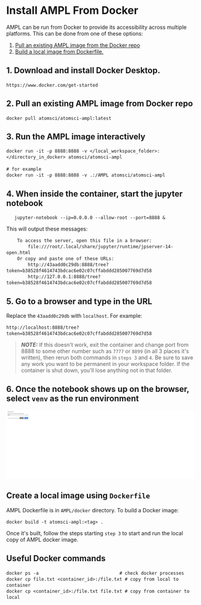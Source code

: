 # Install AMPL From Docker

AMPL can be run from Docker to provide its accessibility across multiple platforms. This can be done from one of these options:

1. [Pull an existing AMPL image from the Docker repo](#2.-pull-an-existing-ampl-image-from-docker-repo)
2. [Build a local image from Dockerfile.](#create-a-local-image-using-dockerfile)

## 1. Download and install Docker Desktop.

```
https://www.docker.com/get-started
```

## 2. Pull an existing AMPL image from Docker repo

```
docker pull atomsci/atomsci-ampl:latest
```

## 3. Run the AMPL image interactively

```
docker run -it -p 8888:8888 -v </local_workspace_folder>:</directory_in_docker> atomsci/atomsci-ampl

# for example
docker run -it -p 8888:8888 -v .:/AMPL atomsci/atomsci-ampl
```

## 4. When inside the container, start the jupyter notebook

```
   jupyter-notebook --ip=0.0.0.0 --allow-root --port=8888 &
```

This will output these messages:

```
    To access the server, open this file in a browser:
        file:///root/.local/share/jupyter/runtime/jpserver-14-open.html
    Or copy and paste one of these URLs:
        http://43aadd0c29db:8888/tree?token=b38528f4614743bdcac6e02c07cffabddd285007769d7d58
        http://127.0.0.1:8888/tree?token=b38528f4614743bdcac6e02c07cffabddd285007769d7d58
```

## 5. Go to a browser and type in the URL

Replace the `43aadd0c29db` with `localhost`. For example:

```
http://localhost:8888/tree?token=b38528f4614743bdcac6e02c07cffabddd285007769d7d58
```

> **_NOTE:_** If this doesn't work, exit the container and change port from 8888 to some other number such as `7777` or `8899` (in all 3 places it's written), then rerun both commands in `steps 3` and `4`.  Be sure to save any work you want to be permanent in your workspace folder. If the container is shut down, you'll lose anything not in that folder.  

## 6. Once the notebook shows up on the browser, select `venv` as the run environment

<img src="../../docs/source/_static/img/docker_notebook_env.png" class="center"></img>

## Create a local image using `Dockerfile`

AMPL Dockerfile is in `AMPL/docker` directory. To build a Docker image:

```
docker build -t atomsci-ampl:<tag> .
```

Once it's built, follow the steps starting `step 3` to start and run the local copy of AMPL docker image.

## Useful Docker commands

```
docker ps -a                              # check docker processes
docker cp file.txt <container_id>:/file.txt # copy from local to container
docker cp <container_id>:/file.txt file.txt # copy from container to local
```


